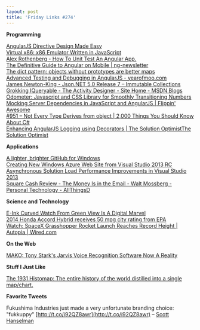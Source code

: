 ```yaml
---
layout: post
title: 'Friday Links #274'
---
```

**Programming**

[AngularJS Directive Design Made Easy](http://seanhess.github.io/2013/10/14/angularjs-directive-design.html)  
[Virtual x86: x86 Emulator Written in JavaScript](http://copy.sh/v24/?utm_source=javascriptweekly&utm_medium=email)  
[Alex Rothenberg - How To Unit Test An Angular App.](http://www.alexrothenberg.com/2013/08/06/how-to-unit-test-an-angular-app.html?utm_source=ng-newsletter&utm_campaign=c8d675da59-AngularJS_Newsletter_10_15_1310_15_2013&utm_medium=email&utm_term=0_fa61364f13-c8d675da59-88880093)  
[The Definitive Guide to Angular on Mobile | ng-newsletter](http://www.ng-newsletter.com/posts/angular-on-mobile.html?utm_source=ng-newsletter&utm_campaign=c8d675da59-AngularJS_Newsletter_10_15_1310_15_2013&utm_medium=email&utm_term=0_fa61364f13-c8d675da59-88880093)  
[The dict pattern: objects without prototypes are better maps](http://www.2ality.com/2013/10/dict-pattern.html?utm_source=feedburner&utm_medium=feed&utm_campaign=Feed%3A+2ality+%282ality+%E2%80%93+technology%2C+life%29)  
[Advanced Testing and Debugging in AngularJS - yearofmoo.com](http://www.yearofmoo.com/2013/09/advanced-testing-and-debugging-in-angularjs.html?utm_source=ng-newsletter&utm_campaign=c8d675da59-AngularJS_Newsletter_10_15_1310_15_2013&utm_medium=email&utm_term=0_fa61364f13-c8d675da59-88880093)  
[James Newton-King - Json.NET 5.0 Release 7 – Immutable Collections](http://james.newtonking.com/archive/2013/10/14/json-net-5-0-release-7-immutable-collections)  
[Grokking IQueryable - The Activity Designer - Site Home - MSDN Blogs](http://blogs.msdn.com/b/tilovell/archive/2013/10/15/grokking-iqueryable.aspx)  
[Odometer: Javascript and CSS Library for Smoothly Transitioning Numbers](http://github.hubspot.com/odometer/?utm_source=javascriptweekly&utm_medium=email)  
[Mocking Server Dependencies in JavaScript and AngularJS | Flippin' Awesome](http://flippinawesome.org/2013/09/09/mocking-server-dependencies-in-javascript-and-angularjs/)  
[#951 – Not Every Type Derives from object | 2,000 Things You Should Know About C#](http://csharp.2000things.com/2013/10/14/951-not-every-type-derives-from-object/)  
[Enhancing AngularJS Logging using Decorators | The Solution OptimistThe Solution Optimist](http://solutionoptimist.com/2013/10/07/enhance-angularjs-logging-using-decorators/)

**Applications**

[A lighter, brighter GitHub for Windows](https://github.com/blog/1656-a-lighter-brighter-github-for-windows)  
[Creating New Windows Azure Web Site from Visual Studio 2013 RC ](http://blogs.msdn.com/b/webdev/archive/2013/09/11/creating-new-windows-azure-web-site-from-visual-studio-2013-rc.aspx)  
[Asynchronous Solution Load Performance Improvements in Visual Studio 2013](http://blogs.msdn.com/b/visualstudio/archive/2013/10/14/asynchronous-solution-load-performance-improvements-in-visual-studio-2013.aspx)  
[Square Cash Review - The Money Is in the Email - Walt Mossberg - Personal Technology - AllThingsD](http://allthingsd.com/20131015/the-money-is-in-the-email/)

**Science and Technology**

[E-Ink Curved Watch From Green View Is A Digital Marvel](http://www.bitrebels.com/technology/green-view-e-ink-curved-watch/)  
[2014 Honda Accord Hybrid receives 50 mpg city rating from EPA](http://www.gizmag.com/2014-honda-accord-hybrid-50-mpg-epa/29350/)  
[Watch: SpaceX Grasshopper Rocket Launch Reaches Record Height | Autopia | Wired.com](http://www.wired.com/autopia/2013/10/spacex-grasshopper-video-drone/)

**On the Web**

[MAKO: Tony Stark's Jarvis Voice Recognition Software Now A Reality](http://www.bitrebels.com/technology/mako-voice-recognition-system/)

**Stuff I Just Like**

[The 1931 Histomap: The entire history of the world distilled into a single map/chart.](http://www.slate.com/blogs/the_vault/2013/08/12/the_1931_histomap_the_entire_history_of_the_world_distilled_into_a_single.html?wpisrc=most_viral)

**Favorite Tweets**

Fukushima Industries just made a very unfortunate branding choice: "fukkuppy" [http://t.co/i92QZ8awr](http://t.co/i92QZ8awr) – [Scott Hanselman](https://twitter.com/shanselman/status/389883016631185408)
